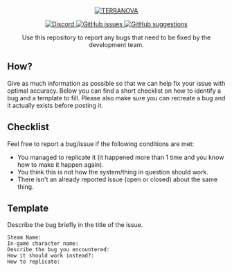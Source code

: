 <p align="center">
	<a href="https://github.com/terranova3/hl2rp/">
		<img src="https://i.gyazo.com/0a9fee7695ceeb9947cf6703ae7be509.png" alt="TERRANOVA" />
	</a>
</p>

<p align="center">
	<a href="https://discord.gg/4Sh9gbW">
		<img alt="Discord" src="https://img.shields.io/discord/703480712854241686">
	</a>
	<a href="https://github.com/terranova3/hl2rp-issues">
		<img alt="GitHub issues" src="https://img.shields.io/github/issues-raw/terranova3/hl2rp-issues">
	</a>
	<a href="https://github.com/terranova3/hl2rp-suggestions">
		<img alt="GitHub suggestions" src="https://img.shields.io/github/issues-raw/terranova3/hl2rp-suggestions?label=open%20suggestions">
	</a>
</p>

<p align="center">
Use this repository to report any bugs that need to be fixed by the development team.
</p>

## How?

Give as much information as possible so that we can help fix your issue with optimal accuracy. 
Below you can find a short checklist on how to identify a bug and a template to fill.
Please also make sure you can recreate a bug and it actually exists before posting it.

## Checklist
Feel free to report a bug/issue if the following conditions are met:
- You managed to replicate it (it happened more than 1 time and you know how to make it happen again).
- You think this is not how the system/thing in question should work.
- There isn't an already reported issue (open or closed) about the same thing.

## Template
Describe the bug briefly in the title of the issue.
```
Steam Name:
In-game character name:
Describe the bug you encountered:
How it should work instead?:
How to replicate:
```
